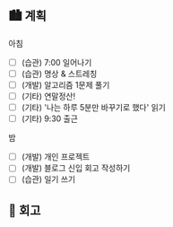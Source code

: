## 🏙️ 계획

아침

- [ ] (습관) 7:00 일어나기
- [ ] (습관) 명상 & 스트레칭
- [ ] (개발) 알고리즘 1문제 풀기
- [ ] (기타) 연말정산!
- [ ] (기타) '나는 하루 5분만 바꾸기로 했다' 읽기
- [ ] (기타) 9:30 출근

밤

- [ ] (개발) 개인 프로젝트
- [ ] (개발) 블로그 신입 회고 작성하기
- [ ] (습관) 일기 쓰기

## 🌆 회고
